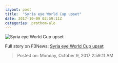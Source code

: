 ```yaml
---
layout: post
title:  "Syria eye World Cup upset"
date: 2017-10-09 02:59:11Z
categories: prothom-alo
---
```


![Syria eye World Cup upset](http://en.prothom-alo.com/contents/cache/images/1200x630x1/uploads/media/2017/10/09/653545dd6c914fec4da70049bf6964ce-Syria.jpg?jadewits_media_id=151531)




Full story on F3News: [Syria eye World Cup upset](http://www.f3nws.com/n/SbhBTF)

> Posted on: Monday, October 9, 2017 2:59:11 AM
